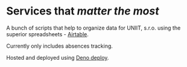 # Services that _matter the most_

A bunch of scripts that help to organize data for UNIIT, s.r.o. using the superior spreadsheets - [Airtable](https://www.airtable.com/platform).

Currently only includes absences tracking.

Hosted and deployed using [Deno deploy](https://deno.com/deploy).
